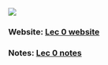![](https://youtu.be/zFZrkCIc2Oc?si=va8yPJXi_Lgr6S7P)

### Website: [Lec 0 website](https://cs50.harvard.edu/web/2020/weeks/0/)
### Notes: [Lec 0 notes](https://cs50.harvard.edu/web/2020/notes/0/)